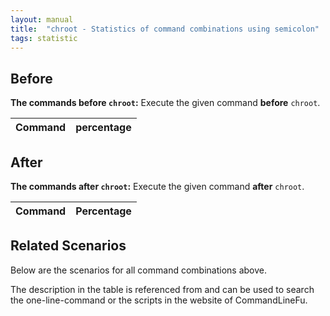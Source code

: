 ```yaml
---
layout: manual
title:  "chroot - Statistics of command combinations using semicolon"
tags: statistic
---
```


## Before

__The commands before `chroot`:__  Execute the given command __before__ `chroot`.

| Command | percentage |
|--------|--------|



## After

__The commands after `chroot`:__ Execute the given command __after__ `chroot`.

| Command | Percentage | 
|-------|--------|



## Related Scenarios

Below are the scenarios for all command combinations above.

The description in the table is referenced from and can be used to search the one-line-command or the scripts in the website of CommandLineFu.




